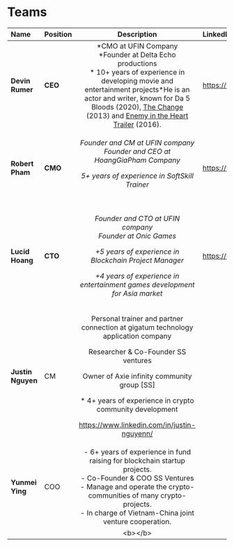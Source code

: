 # Teams

<table>
  <thead>
    <tr>
      <th style="text-align:left">Name</th>
      <th style="text-align:left">Position</th>
      <th style="text-align:center">Description</th>
      <th style="text-align:left">Linkedln</th>
    </tr>
  </thead>
  <tbody>
    <tr>
      <td style="text-align:left"><b>Devin Rumer</b>
      </td>
      <td style="text-align:left"><b>CEO</b>
      </td>
      <td style="text-align:center">*CMO at UFIN Company
        <br />*Founder at Delta Echo productions
        <br />* 10+ years of experience in developing movie and entertainment projects*He
        is an actor and writer, known for Da 5 Bloods (2020), <a href="https://www.imdb.com/title/tt2672678?ref_=nmbio_mbio">The Change</a> (2013)
        and <a href="https://www.imdb.com/title/tt5980456?ref_=nmbio_mbio">Enemy in the Heart Trailer</a> (2016).</td>
      <td
      style="text-align:left"><a href="https://www.linkedin.com/in/devin-rumer/

">https://www.linkedin.com/in/devin-rumer/<br /></a> 
        </td>
    </tr>
    <tr>
      <td style="text-align:left"><b>Robert Pham</b>
      </td>
      <td style="text-align:left"><b>CMO</b>
      </td>
      <td style="text-align:center">
        <p>*Founder and CM at UFIN company
          <br />*Founder and CEO at HoangGiaPham Company</p>
        <p>* 5+ years of experience in SoftSkill Trainer
          <br />
          <br />
        </p>
      </td>
      <td style="text-align:left"><a href="https://www.linkedin.com/in/robetpham/">https://www.linkedin.com/in/robetpham/</a>
      </td>
    </tr>
    <tr>
      <td style="text-align:left"><b>Lucid Hoang</b>
        <br />
      </td>
      <td style="text-align:left"><b> CTO</b>
      </td>
      <td style="text-align:center">
        <p>*Founder and CTO at UFIN company
          <br />*Founder at Onic Games</p>
        <p>+5 years of experience in Blockchain Project Manager</p>
        <p>+4 years of experience in entertainment games development for Asia market
          <br
          />
        </p>
      </td>
      <td style="text-align:left"><a href="https://www.linkedin.com/in/hoanganhcuong/">https://www.linkedin.com/in/hoanganhcuong/</a>
      </td>
    </tr>
    <tr>
      <td style="text-align:left"><b>Justin Nguyen</b>
      </td>
      <td style="text-align:left">CM</td>
      <td style="text-align:center">
        <p>* Personal trainer and partner connection at gigatum technology application
          company</p>
        <p>* Researcher &amp; Co-Founder SS ventures</p>
        <p>* Owner of Axie infinity community group [SS]</p>
        <p>* 4+ years of experience in crypto community development</p>
        <p>https://www.linkedin.com/in/justin-nguyenn/<b><br /></b>
        </p>
      </td>
      <td style="text-align:left"></td>
    </tr>
    <tr>
      <td style="text-align:left"><b>Yunmei Ying</b>
      </td>
      <td style="text-align:left">COO</td>
      <td style="text-align:center">- 6+ years of experience in fund raising for blockchain startup projects.
        <br
        />- Co-Founder &amp; COO SS Ventures
        <br />- Manage and operate the crypto-communities of many crypto-projects.
        <br
        />- In charge of Vietnam-China joint venture cooperation.
        <br />
      </td>
      <td style="text-align:left"></td>
    </tr>
    <tr>
      <td style="text-align:left"></td>
      <td style="text-align:left"></td>
      <td style="text-align:center">&lt;b&gt;&lt;/b&gt;</td>
      <td style="text-align:left"></td>
    </tr>
  </tbody>
</table>

